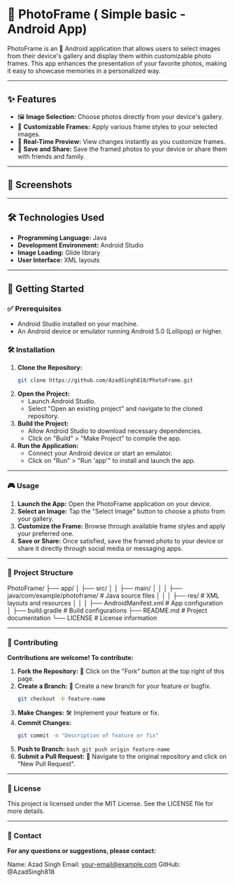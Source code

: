 # 🌟 PhotoFrame ( Simple basic - Android App)

PhotoFrame is an 📱 Android application that allows users to select images from their device's gallery and display them within customizable photo frames.                                                       This app enhances the presentation of your favorite photos, making it easy to showcase memories in a personalized way.  

---

## ✨ Features

- 🖼️ **Image Selection:** Choose photos directly from your device's gallery.  
- 🎨 **Customizable Frames:** Apply various frame styles to your selected images.  
- 🔄 **Real-Time Preview:** View changes instantly as you customize frames.  
- 💾 **Save and Share:** Save the framed photos to your device or share them with friends and family.  

---

## 📸 Screenshots  


---

## 🛠️ Technologies Used

- **Programming Language:** Java  
- **Development Environment:** Android Studio  
- **Image Loading:** Glide library  
- **User Interface:** XML layouts  

---

## 🚀 Getting Started

### ✅ Prerequisites  

- Android Studio installed on your machine.  
- An Android device or emulator running Android 5.0 (Lollipop) or higher.  

### 🛠️ Installation  

1. **Clone the Repository:**  
   ```bash
   git clone https://github.com/AzadSingh818/PhotoFrame.git

2. **Open the Project:**
   - Launch Android Studio.
   - Select "Open an existing project" and navigate to the cloned repository.
3. **Build the Project:**
   - Allow Android Studio to download necessary dependencies.
   - Click on "Build" > "Make Project" to compile the app.
4. **Run the Application:**
   - Connect your Android device or start an emulator.
   - Click on "Run" > "Run 'app'" to install and launch the app.

---
   
### 🎮 Usage

1. **Launch the App:** Open the PhotoFrame application on your device.
2. **Select an Image:** Tap the "Select Image" button to choose a photo from your gallery.
3. **Customize the Frame:** Browse through available frame styles and apply your preferred one.
4. **Save or Share:** Once satisfied, save the framed photo to your device or share it directly through social media or messaging apps.

---

### 📂 Project Structure

PhotoFrame/
├── app/
│   ├── src/
│   │   ├── main/
│   │   │   ├── java/com/example/photoframe/    # Java source files
│   │   │   ├── res/                            # XML layouts and resources
│   │   │   ├── AndroidManifest.xml             # App configuration
│   ├── build.gradle                            # Build configurations
├── README.md                                   # Project documentation
└── LICENSE                                     # License information

---

### 🤝 Contributing

**Contributions are welcome! To contribute:**

1. **Fork the Repository:** 🍴 Click on the "Fork" button at the top right of this page.
2. **Create a Branch:** 🌿 Create a new branch for your feature or bugfix.
   ```bash
   git checkout -b feature-name
3. **Make Changes:** 🛠️ Implement your feature or fix.
4. **Commit Changes:**
   ```bash
   git commit -m "Description of feature or fix"
5. **Push to Branch:**
   ``bash
   git push origin feature-name``
6. **Submit a Pull Request:** 🔄 Navigate to the original repository and click on "New Pull Request".

---

### 📜 License
This project is licensed under the MIT License. See the LICENSE file for more details.

---

### 📧 Contact

**For any questions or suggestions, please contact:**

Name: Azad Singh
Email: your-email@example.com
GitHub: @AzadSingh818


